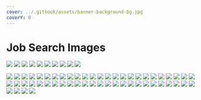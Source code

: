 ```yaml
---
cover: ../.gitbook/assets/banner-background-bg.jpg
coverY: 0
---
```


# Job Search Images

![](<../.gitbook/assets/banner-background-bg (1).jpg>) ![](<../.gitbook/assets/bryan_guner_resume_2021-v3 (1).png>) ![](<../.gitbook/assets/bryan-guner-resume-2021 (3).png>) ![](<../.gitbook/assets/github (1).png>) ![](../.gitbook/assets/lambda-certificate.png) ![](<../.gitbook/assets/output-onlinepngtools (1).png>) ![](<../.gitbook/assets/skills (2) (1).png>) ![](../.gitbook/assets/tcnj.png) ![](../.gitbook/assets/website.png) ![](<../.gitbook/assets/website-circle (1).png>)

![](../.gitbook/assets/1eb83ff46da1f1bf9d4227bd663a6c54.png) ![](../.gitbook/assets/4c4ec05acd63612984efbe17dec9dd88.png) ![](<../.gitbook/assets/7a8bc98e902a2f6dea90386cdfb154c2 (1).png>) ![](<../.gitbook/assets/21ecc2f26e2641c8e9aae5479481bbe2 (3) (1).png>) ![](<../.gitbook/assets/53bd97097fd4a60cb9d6dce85fefabe8 (5) (1).png>) ![](<../.gitbook/assets/arrow-functions-js (1).png>) ![](../.gitbook/assets/bg-logo.png) ![](../.gitbook/assets/bigo.jpeg) ![](../.gitbook/assets/bigo.png) ![](../.gitbook/assets/blog@2x.png) ![](<../.gitbook/assets/blog-recent (1).png>) ![](<../.gitbook/assets/bryan3 (1).png>) ![](<../.gitbook/assets/bryan-profile (1).png>) ![](../.gitbook/assets/c6HPZdeWt7.png) ![](../.gitbook/assets/chrome_K0tV7yOjek.png) ![](<../.gitbook/assets/chrome_K0tVZyOjek (1).png>) ![](<../.gitbook/assets/chrome_Mu1zrQtxLY (1).png>) ![](../.gitbook/assets/chrome_oKIMcC3StQ.png) ![](../.gitbook/assets/chrome_qJ9wAvDKhM.png) ![](../.gitbook/assets/chrome_xP26NOnLhV.png) ![](<../.gitbook/assets/chrome_z7gswAaLMg (1).png>) ![](<../.gitbook/assets/circle-cropped (2).png>) ![](../.gitbook/assets/circle-cropped.png) ![](<../.gitbook/assets/code (1).png>) ![](<../.gitbook/assets/console-showing-queryselector (1).png>) ![](<../.gitbook/assets/contact (1).PNG>) ![](../.gitbook/assets/cool-comet.png) ![](<../.gitbook/assets/diligent-tiger (1).PNG>) ![](<../.gitbook/assets/enthusiastic-tiger (1).png>) ![](<../.gitbook/assets/friendly-thyme (1).png>) ![](<../.gitbook/assets/github (2).png>) ![](<../.gitbook/assets/graph (1).png>) ![](../.gitbook/assets/graph2.png) ![](<../.gitbook/assets/green-spruce (2).png>) ![](<../.gitbook/assets/HhoQbKtsoC (1).png>) ![](<../.gitbook/assets/lighthouse-portfolio (1).png>) ![](<../.gitbook/assets/main-blog (1).PNG>) ![](<../.gitbook/assets/media-querry (1).png>) ![](../.gitbook/assets/mihir.png) ![](../.gitbook/assets/mini-logo.png) ![](<../.gitbook/assets/portfolio.netlify.app (1).png>) ![](../.gitbook/assets/preview.png) ![](../.gitbook/assets/py-code.png) ![](<../.gitbook/assets/screensho-mdt (1).png>) ![](../.gitbook/assets/tetris.png) ![](../.gitbook/assets/tex.PNG) ![](../.gitbook/assets/textools.png) ![](../.gitbook/assets/theme.png) ![](../.gitbook/assets/top-half-mihir.png) ![](<../.gitbook/assets/web-dev-background (1).PNG>) ![](<../.gitbook/assets/webdevgif (3).gif>) ![](<../.gitbook/assets/webdevhublogo2 (1).PNG>) ![](../.gitbook/assets/WINWORD_OWc1S8qyG5.png) ![](../.gitbook/assets/WIrpvZbvnN.png)
